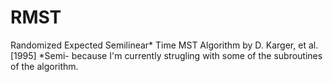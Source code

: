 # RMST
Randomized Expected Semilinear* Time MST Algorithm by D. Karger, et al.[1995]
  *Semi- because I'm currently strugling with some of the subroutines of the algorithm.
